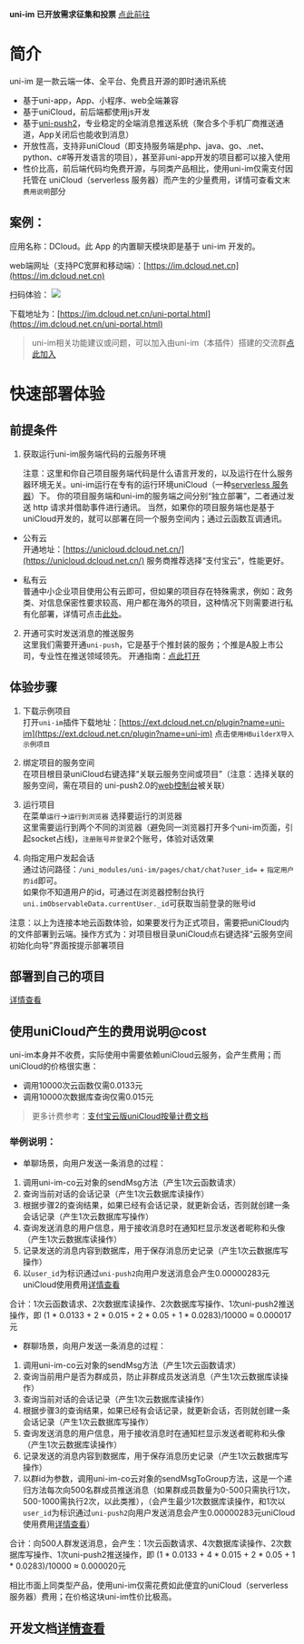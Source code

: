 **uni-im 已开放需求征集和投票** [点此前往](https://vote.dcloud.net.cn/#/?name=uni-im)

# 简介
uni-im 是一款云端一体、全平台、免费且开源的即时通讯系统
- 基于uni-app，App、小程序、web全端兼容
- 基于uniCloud，前后端都使用js开发
- 基于[uni-push2](https://uniapp.dcloud.net.cn/unipush-v2.html)，专业稳定的全端消息推送系统（聚合多个手机厂商推送通道，App关闭后也能收到消息）
- 开放性高，支持非uniCloud（即支持服务端是php、java、go、.net、python、c#等开发语言的项目），甚至非uni-app开发的项目都可以接入使用
- 性价比高，前后端代码均免费开源，与同类产品相比，使用uni-im仅需支付因托管在 uniCloud（serverless 服务器）而产生的少量费用，详情可查看文末`费用说明`部分

## 案例：
应用名称：DCloud。此 App 的内置聊天模块即是基于 uni-im 开发的。

web端网址（支持PC宽屏和移动端）：[https://im.dcloud.net.cn](https://im.dcloud.net.cn)

扫码体验： ![](https://web-ext-storage.dcloud.net.cn/doc/im/download.png)

下载地址为：[https://im.dcloud.net.cn/uni-portal.html](https://im.dcloud.net.cn/uni-portal.html)

> uni-im相关功能建议或问题，可以加入由uni-im（本插件）搭建的交流群[点此加入](https://im.dcloud.net.cn/#/?joinGroup=63ef49711d358337456f4d67)

# 快速部署体验
## 前提条件
1. 获取运行uni-im服务端代码的云服务环境

    注意：这里和你自己项目服务端代码是什么语言开发的，以及运行在什么服务器环境无关。uni-im运行在专有的运行环境uniCloud（一种[serverless 服务器](https://uniapp.dcloud.net.cn/uniCloud/#%E4%BB%80%E4%B9%88%E6%98%AFserverless)）下。
    你的项目服务端和uni-im的服务端之间分别“独立部署”，二者通过发送 http 请求并借助事件进行通讯。
    当然，如果你的项目服务端也是基于uniCloud开发的，就可以部署在同一个服务空间内；通过云函数互调通讯。

- 公有云  
开通地址：[https://unicloud.dcloud.net.cn/](https://unicloud.dcloud.net.cn/) 服务商推荐选择“支付宝云”，性能更好。

- 私有云  
普通中小企业项目使用公有云即可，但如果的项目存在特殊需求，例如：政务类、对信息保密性要求较高、用户都在海外的项目，这种情况下则需要进行私有化部署，详情可点击[此处](https://doc.dcloud.net.cn/uniCloud/software/#uni%E4%BA%91%E5%BC%80%E5%8F%91%E8%BD%AF%E4%BB%B6%E7%89%88)。

2. 开通可实时发送消息的推送服务  
这里我们需要开通`uni-push`，它是基于个推封装的服务；个推是A股上市公司，专业性在推送领域领先。
开通指南：[点此打开](https://uniapp.dcloud.net.cn/unipush-v2.html#%E7%AC%AC%E4%B8%80%E6%AD%A5-%E5%BC%80%E9%80%9A)

## 体验步骤  
1. 下载示例项目  
打开`uni-im`插件下载地址：[https://ext.dcloud.net.cn/plugin?name=uni-im](https://ext.dcloud.net.cn/plugin?name=uni-im) 点击`使用HBuilderX导入示例项目`

2. 绑定项目的服务空间  
在项目根目录uniCloud右键选择“关联云服务空间或项目”（注意：选择关联的服务空间，需在项目的 uni-push2.0的[web控制台](https://dev.dcloud.net.cn/pages/app/push2/info)被关联）
3. 运行项目  
在菜单`运行`->`运行到浏览器` 选择要运行的浏览器  
这里需要运行到两个不同的浏览器（避免同一浏览器打开多个uni-im页面，引起socket占线)，`注册账号并登录`2个账号，体验对话效果
5. 向指定用户发起会话  
通过访问路径：`/uni_modules/uni-im/pages/chat/chat?user_id=` + `指定用户的id`即可。  
如果你不知道用户的id，可通过在浏览器控制台执行`uni.imObservableData.currentUser._id`可获取当前登录的账号id

注意：以上为连接本地云函数体验，如果要发行为正式项目，需要把uniCloud内的文件部署到云端。操作方式为：对项目根目录uniCloud点右键选择“云服务空间初始化向导”界面按提示部署项目

## 部署到自己的项目  
[详情查看](https://doc.dcloud.net.cn/uniCloud/uni-im.html#%E9%83%A8%E7%BD%B2%E5%88%B0%E8%87%AA%E5%B7%B1%E7%9A%84%E9%A1%B9%E7%9B%AE)

## 使用uniCloud产生的费用说明@cost

uni-im本身并不收费，实际使用中需要依赖uniCloud云服务，会产生费用；而uniCloud的价格很实惠：  
- 调用10000次云函数仅需0.0133元
- 调用10000次数据库查询仅需0.015元
> 更多计费参考：[支付宝云版uniCloud按量计费文档](https://doc.dcloud.net.cn/uniCloud/price.html#alipay)

### 举例说明：  
- 单聊场景，向用户发送一条消息的过程：
1. 调用uni-im-co云对象的sendMsg方法（产生1次云函数请求）
2. 查询当前对话的会话记录（产生1次云数据库读操作）
3. 根据步骤2的查询结果，如果已经有会话记录，就更新会话，否则就创建一条会话记录（产生1次云数据库写操作）
4. 查询发送消息的用户信息，用于接收消息时在通知栏显示发送者昵称和头像（产生1次云数据库读操作）
5. 记录发送的消息内容到数据库，用于保存消息历史记录（产生1次云数据库写操作）
6. 以`user_id`为标识通过`uni-push2`向用户发送消息会产生0.00000283元uniCloud使用费用[详情查看](https://uniapp.dcloud.net.cn/unipush-v2.html#cost)

合计：1次云函数请求、2次数据库读操作、2次数据库写操作、1次uni-push2推送操作，即 (1 * 0.0133 + 2 * 0.015 + 2 * 0.05 + 1 * 0.0283)/10000 ≈ 0.000017元

- 群聊场景，向用户发送一条消息的过程：
1. 调用uni-im-co云对象的sendMsg方法（产生1次云函数请求）
2. 查询当前用户是否为群成员，防止非群成员发送消息（产生1次云数据库读操作）
3. 查询当前对话的会话记录（产生1次云数据库读操作）
4. 根据步骤3的查询结果，如果已经有会话记录，就更新会话，否则就创建一条会话记录（产生1次云数据库写操作）
5. 查询发送消息的用户信息，用于接收消息时在通知栏显示发送者昵称和头像（产生1次云数据库读操作）
6. 记录发送的消息内容到数据库，用于保存消息历史记录（产生1次云数据库写操作）
7. 以群id为参数，调用uni-im-co云对象的sendMsgToGroup方法，这是一个递归方法每次向500名群成员推送消息（如果群成员数量为0-500只需执行1次，500-1000需执行2次，以此类推），（会产生最少1次数据库读操作，和1次以`user_id`为标识通过`uni-push2`向用户发送消息会产生0.00000283元uniCloud使用费用[详情查看](https://uniapp.dcloud.net.cn/unipush-v2.html#cost)）

合计：向500人群发送消息，会产生：1次云函数请求、4次数据库读操作、2次数据库写操作、1次uni-push2推送操作，即 (1 * 0.0133 + 4 * 0.015 + 2 * 0.05 + 1 * 0.0283)/10000 ≈ 0.000020元

相比市面上同类型产品，使用uni-im仅需花费如此便宜的uniCloud（serverless服务器）费用；在价格这块uni-im性价比极高。

## 开发文档[详情查看](https://uniapp.dcloud.net.cn/uniCloud/uni-im.html)
